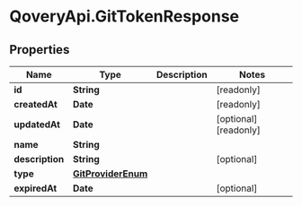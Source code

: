 # QoveryApi.GitTokenResponse

## Properties

Name | Type | Description | Notes
------------ | ------------- | ------------- | -------------
**id** | **String** |  | [readonly] 
**createdAt** | **Date** |  | [readonly] 
**updatedAt** | **Date** |  | [optional] [readonly] 
**name** | **String** |  | 
**description** | **String** |  | [optional] 
**type** | [**GitProviderEnum**](GitProviderEnum.md) |  | 
**expiredAt** | **Date** |  | [optional] 


